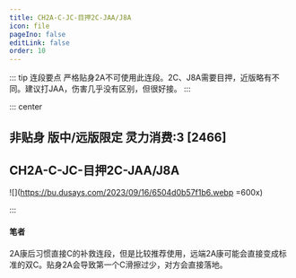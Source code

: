 ```yaml
---
title: CH2A-C-JC-目押2C-JAA/J8A
icon: file
pageIno: false
editLink: false
order: 10
---
```


::: tip 连段要点
严格贴身2A不可使用此连段。2C、J8A需要目押，近版略有不同。建议打JAA，伤害几乎没有区别，但很好接。
:::

::: center
## **非贴身 版中/远版限定 灵力消费:3 [2466]**
## **CH2A-C-JC-目押2C-JAA/J8A**

![](https://bu.dusays.com/2023/09/16/6504d0b57f1b6.webp =600x)

:::

#### **笔者**
2A康后习惯直接C的补救连段，但是比较推荐使用，远端2A康可能会直接变成标准的双C。贴身2A会导致第一个C滑擦过少，对方会直接落地。